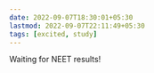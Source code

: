```yaml
---
date: 2022-09-07T18:30:01+05:30
lastmod: 2022-09-07T22:11:49+05:30
tags: [excited, study]
---
```


Waiting for NEET results!
